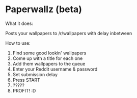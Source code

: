 # Paperwallz (beta)

What it does:

Posts your wallpapers to /r/wallpapers with delay inbetween

How to use:

1. Find some good lookin' wallpapers
2. Come up with a title for each one
3. Add them wallpapers to the queue
4. Enter your Reddit username & password
5. Set submission delay
5. Press START
6. ?????
7. PROFIT! :D